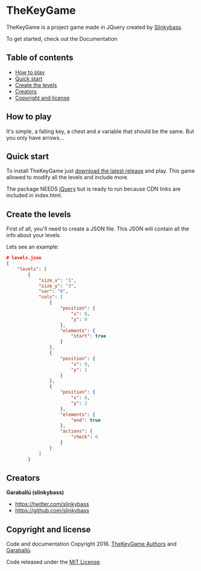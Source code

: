 # TheKeyGame

TheKeyGame is a project game made in JQuery created by [Slinkybass](http://www.garaballu.com).

To get started, check out the Documentation

## Table of contents

- [How to play](#how-to-play)
- [Quick start](#quick-start)
- [Create the levels](#create-the-data)
- [Creators](#creators)
- [Copyright and license](#copyright-and-license)

## How to play
It's simple, a falling key, a chest and a variable that should be the same. But you only have arrows...

## Quick start

To install TheKeyGame just [download the latest release](https://github.com/slinkybass/thekeygame/archive/master.zip) and play.
This game allowed to modify all the levels and include more.

The package NEEDS [jQuery](https://github.com/jquery/jquery) but is ready to run because CDN links are included in index.html.


## Create the levels

First of all, you'll need to create a JSON file. This JSON will contain all the info about your levels.

Lets see an example:

```json
# levels.json
{
    "levels": [
        {
            "size_x": "1",
            "size_y": "3",
            "var": "0",
            "cols": [
                {
                    "position": {
                        "x": 0,
                        "y": 0
                    },
                    "elements": {
                        "start": true
                    }
                },
                {
                    "position": {
                        "x": 0,
                        "y": 1
                    }
                },
                {
                    "position": {
                        "x": 0,
                        "y": 2
                    },
                    "elements": {
                        "end": true
                    },
                    "actions": {
                        "check": 0
                    }
                }
            ]
        }
```


## Creators

**Garaballú (slinkybass)**

- <https://twitter.com/slinkybass>
- <https://github.com/slinkybass>


## Copyright and license

Code and documentation Copyright 2016. [TheKeyGame Authors](https://github.com/slinkybass/thekeygame/graphs/contributors) and [Garaballú](http://www.garaballu.com).

Code released under the [MIT License](https://github.com/slinkybass/thekeygame/blob/master/LICENSE).